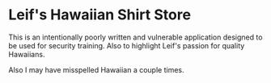 # Leif's Hawaiian Shirt Store

This is an intentionally poorly written and vulnerable application designed to be used for security training. Also to highlight Leif's passion for quality Hawaiians. 

Also I may have misspelled Hawaiian a couple times.
